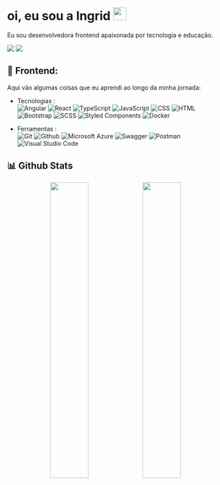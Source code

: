 # oi, eu sou a Ingrid <img src="https://imgur.com/C7PX4kM.gif" height="30px" width="30px">

Eu sou desenvolvedora frontend apaixonada por tecnologia e educação.

<a href="https://www.linkedin.com/in/midoriobana/" target="_blank"><img src="https://img.shields.io/badge/-Linkedin-0077B5?style=flat-square&logo=linkedin&logoColor=white"/></a>
<a href="mailto:ingridmidori@live.com?"><img src="https://img.shields.io/badge/-ingridmidori@live.com-0078D4?style=flat&logo=microsoft-outlook&logoColor=white"/></a>


## 🧰 Frontend:

Aqui vão algumas coisas que eu aprendi ao longo da minha jornada:

- Tecnologias : <br />
![Angular](https://img.shields.io/badge/-Angular-05122A?style=flat&logo=angular&logoColor=DD0031)
![React](https://img.shields.io/badge/-React-05122A?style=flat&logo=react)
![TypeScript](https://img.shields.io/badge/Typescript-05122A.svg?style=flat&logo=typescript)
![JavaScript](https://img.shields.io/badge/-JavaScript-05122A.svg?style=flat&logo=javascript)
![CSS](https://img.shields.io/badge/-CSS-05122A?style=flat&logo=CSS3&logoColor=1572B6)
![HTML](https://img.shields.io/badge/-HTML-05122A?style=flat&logo=HTML5)
![Bootstrap](https://img.shields.io/badge/-Bootstrap-05122A?style=flat&logo=bootstrap&logoColor=563D7C)
![SCSS](https://img.shields.io/badge/-SCSS-05122A?style=flat&logo=SCSS&)
![Styled Components](https://img.shields.io/badge/styled--components-05122A?style=flat&logo=styled-components)
![Docker](https://img.shields.io/badge/-Docker-05122A?style=flat&logo=docker)

- Ferramentas : <br />
![Git](https://img.shields.io/badge/-Git-05122A?style=flat&logo=git)
![Github](https://img.shields.io/badge/-Github-05122A?style=flat&logo=github)
![Microsoft Azure](https://img.shields.io/badge/Microsoft_Azure-05122A?style=flat&logo=microsoft-azure&logoColor=0089D6)
![Swagger](https://img.shields.io/badge/-Swagger-05122A?style=flat&logo=swagger)
![Postman](https://img.shields.io/badge/Postman-05122A?style=flat&logo=postman)
![Visual Studio Code](https://img.shields.io/badge/-Visual%20Studio%20Code-05122A?style=flat&logo=visual-studio-code&logoColor=007ACC)



## 📊 Github Stats

<p align="center">
  <img  width="42%" src="https://github-readme-stats.vercel.app/api?username=midoriobana&count_private=true&theme=tokyonight" /> <img width="42%" src="https://github-readme-stats.vercel.app/api/top-langs/?username=midoriobana&layout=compact&theme=tokyonight" />
 </p>

